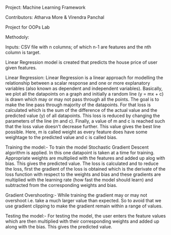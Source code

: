 Project: Machine Learning Framework

Contributors: Atharva More & Virendra Panchal

Project for OOPs Lab

Methodoly:

Inputs: CSV file with n columns; of which n-1 are features and the nth column is target.

Linear Regression model is created that predicts the house price of user given features.

Linear Regression:  Linear Regression is a linear approach for modelling the relationship between a scalar response and one or more explanatory variables (also known as dependent and independent variables). Basically, we plot all the datapoints on a graph and initially a random line (y = mx + c) is drawn which may or may not pass through all the points. The goal is to make the line pass through majority of the datapoints. For that loss is calculated which is the sum of the difference of the actual value and the predicted value (y) of all datapoints. This loss is reduced by changing the parameters of the line (m and c). Finally, a value of m and c is reached such that the loss value doesn't decrease further. This value gives the best line possible.
Here, m is called weight as every feature does have some weightage to the predicted value and c is called bias.

Training the model:- To train the model Stochastic Gradient Descent algorithm is applied. In this one datapoint is taken at a time for training. Appropriate weights are multiplied with the features and added up alog with bias. This gives the predicted value. The loss is calculated and to reduce the loss, first the gradient of the loss is obtained which is the derivate of the loss function with respect to the weights and bias and these gradients are multiplied with the learning rate (how fast the model should learn) and subtracted from the corresponding weights and bias.

Gradient Overshooting:- While training the gradient may or may not overshoot i.e. take a much larger value than expected. So to avoid that we use gradient clipping to make the gradient remain within a range of values.

Testing the model:- For testing the model, the user enters the feature values which are then multiplied with their corresponding weights and added up along with the bias. This gives the predicted value.
